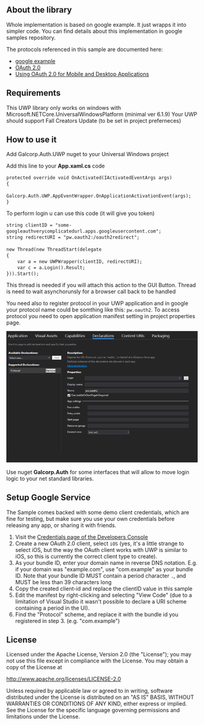 About the library
-----------------
Whole implementation is based on google example. It just wrapps it into simpler code. You can find details about this implementation in google samples repository.

The protocols referenced in this sample are documented here:
- [google example](https://github.com/googlesamples/oauth-apps-for-windows)
- [OAuth 2.0](https://developers.google.com/identity/protocols/OAuth2)
- [Using OAuth 2.0 for Mobile and Desktop Applications](https://developers.google.com/identity/protocols/OAuth2InstalledApp)

Requirements
------------
This UWP library only works on windows with Microsoft.NETCore.UniversalWindowsPlatform (minimal ver 6.1.9)
Your UWP should support Fall Creators Update (to be set in project preferneces)

How to use it
-------------
Add Galcorp.Auth.UWP nuget to your Universal Windows project

Add this line to your **App.xaml.cs** code

```
protected override void OnActivated(IActivatedEventArgs args)
{
    Galcorp.Auth.UWP.AppEventWrapper.OnApplicationActivationEvent(args);
}
```

To perform login u can use this code (it will give you token)
```
string clientID = "some-googleauthverycomplicatedurl.apps.googleusercontent.com";
string redirectURI = "pw.oauth2:/oauth2redirect";

new Thread(new ThreadStart(delegate
{
    var a = new UWPWrapper(clientID, redirectURI);
    var c = a.Login().Result;
})).Start();
```

This thread is needed if you will attach this action to the GUI Button. Thread is need to wait asynchorunsly for a browser call back to be handled

You need also to register protocol in your UWP application and in google your protocol name could be somthing like this: 
`pw.oauth2`. To access protocol you need to open application manifest setting in project properties page.

![setting up protocol](setup-protocol.png)

Use nuget **Galcorp.Auth** for some interfaces that will allow to move login logic to your net standard libraries.

Setup Google Service
--------------------

The Sample comes backed with some demo client credentials, which are fine for
testing, but make sure you use your own credentials before releasing any app,
or sharing it with friends.

1. Visit the [Credentials page of the Developers Console](https://console.developers.google.com/apis/credentials?project=_)
2. Create a new OAuth 2.0 client, select `iOS` (yes, it's a little strange to
select iOS, but the way the OAuth client works with UWP is similar to iOS, 
so this is currently the correct client type to create).
3. As your bundle ID, enter your domain name in reverse DNS notation. E.g.
if your domain was "example.com", use "com.example" as your bundle ID.
Note that your bundle ID MUST contain a period character `.`, and MUST be
less than 39 characters long
4. Copy the created client-id and replace the clientID value in this sample
5. Edit the manifest by right-clicking and selecting "View Code" (due to a
limitation of Visual Studio it wasn't possible to declare a URI scheme
containing a period in the UI).
6. Find the "Protocol" scheme, and replace it with the bundle id you registered
in step 3. (e.g. "com.example")

License
-------------


Licensed under the Apache License, Version 2.0 (the "License"); you may not use this file except in compliance with the License. You may obtain a copy of the License at

http://www.apache.org/licenses/LICENSE-2.0

Unless required by applicable law or agreed to in writing, software distributed under the License is distributed on an "AS IS" BASIS, WITHOUT WARRANTIES OR CONDITIONS OF ANY KIND, either express or implied. See the License for the specific language governing permissions and limitations under the License.

